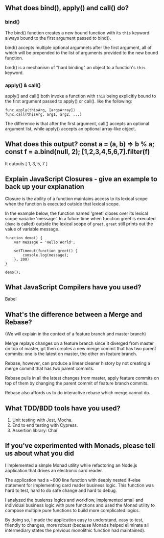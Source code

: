 ## What does bind(), apply() and call() do?

### bind()
The bind() function creates a new bound function with its `this` keyword always bound
to the first argument passed to bind().

bind() accepts multiple optional argumnets after the first argument, all of which will be prepended to 
the list of arguments provided to the new bound function. 

bind() is a mechanism of "hard binding" an object to a function's `this` keyword.

### apply() & call()
apply() and call() both invoke a function with `this` being explicitly bound
to the first argument passed to apply() or call().
like the following:
```
func.apply(thisArg, [argsArray])
func.call(thisArg, arg1, arg2, ...)
``` 

The difference is that after the first argument, call() accepts an optional argument list, while apply() accepts an optional array-like object.


## What does this output? const a = (a, b) => b % a; const f = a.bind(null, 2); [1,2,3,4,5,6,7].filter(f)
It outputs [ 1, 3, 5, 7 ]


## Explain JavaScript Closures - give an example to back up your explanation
Closure is the ability of a function maintains access to its lexical scope when the function is executed 
outside that lexical scope.

In the example below, the function named 'greet' closes over its lexical scope varialbe 'message'. In a future time when
function greet is executed (`demo` is called) outside the lexical scope of `greet`, `greet` still prints out the value of variable message.
```
function demo() {
    var message = 'Hello World';

    setTimeout(function greet() {
        console.log(message);
    }, 200)
}

demo();
```

## What JavaScript Compilers have you used?

Babel

## What's the difference between a Merge and Rebase?

(We will explain in the context of a feature branch and master branch)

Merge replays changes on a feature branch since it diverged from master on top of master,
git then creates a new merge commit that has two parent commits: one is the latest on master, the other on feature branch.

Rebase, however, can produce a linear cleaner history by not creating a merge commit that has two parent commits.

Rebase pulls in all the latest changes from master, apply feature commits on top of them by changing the parent commit of feature
branch commits.

Rebase also affords us to do interactive rebase which merge cannot do.


## What TDD/BDD tools have you used?
1. Unit testing with Jest, Mocha.
1. End to end testing with Cypress.
1. Assertion library: Chai

## If you've experimented with Monads, please tell us about what you did
I implemented a simple Monad utility while refactoring an Node.js application that drives an electronic card reader. 

The application had a ~600 line function with deeply nested if-else statement for
implementing card reader business logic. This function was hard to test, hard to do safe change and hard to debug.

I analyzed the busienss logics and workflow, implemented small and individual business logic with pure functions and used the Monad utility to compose multiple pure functions to build more complicated logics.

By doing so, I made the application easy to understand, easy to test, friendly to changes, more robust (because Monads helped eliminate all intermediary states the previous monolithic function had maintained).




